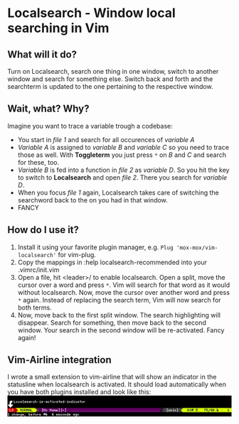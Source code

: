 Localsearch - Window local searching in Vim
===========================================

What will it do?
----------------
Turn on Localsearch, search one thing in one window, switch to another window
and search for something else. Switch back and forth and the searchterm is
updated to the one pertaining to the respective window.


Wait, what? Why?
----------------
Imagine you want to trace a variable trough a codebase:
 * You start in *file 1* and search for all occurences of *variable A*
 * *Variable A* is assigned to *variable B* and *variable C* so you need to
   trace those as well. With **Toggleterm** you just press ` * ` on *B* and *C*
   and search for these, too.
 * *Variable B* is fed into a function in *file 2* as *variable D*. So you hit
   the key to switch to **Localsearch** and open *file 2*. There you search for
   *variable D*.
 * When you focus *file 1* again, Localsearch takes care of switching the
   searchword back to the on you had in that window.
 * FANCY


How do I use it?
----------------
1. Install it using your favorite plugin manager, e.g. `Plug 'mox-mox/vim-localsearch'` for vim-plug.
2. Copy the mappings in :help localsearch-recommended into your .vimrc/init.vim
3. Open a file, hit \<leader\>/ to enable localsearch. Open a split, move the
   cursor over a word and press ` * `. Vim will search for that word as it would
   without localsearch. Now, move the cursor over another word and press ` * ` again.
   Instead of replacing the search term, Vim will now search for both terms.
4. Now, move back to the first split window. The search highlighting will
   disappear. Search for something, then move back to the second window. Your
   search in the second window will be re-activated. Fancy again!


Vim-Airline integration
-----------------------
I wrote a small extension to vim-airline that will show an indicator in the
statusline when localsearch is activated. It should load automatically when you
have both plugins installed and look like this:
![image](https://raw.githubusercontent.com/mox-mox/vim-localsearch/master/vim-airline-localsearch-indicator.png)

